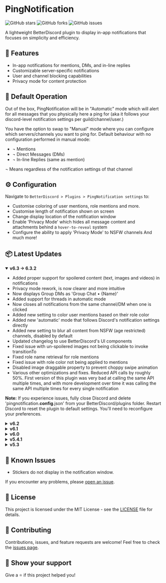 # PingNotification

![GitHub stars](https://img.shields.io/github/stars/DaddyBoard/PingNotification?style=social)
![GitHub forks](https://img.shields.io/github/forks/DaddyBoard/PingNotification?style=social)
![GitHub issues](https://img.shields.io/github/issues/DaddyBoard/PingNotification)

A lightweight BetterDiscord plugin to display in-app notifications that focuses on simplicity and efficiency.

## 🚀 Features

- In-app notifications for mentions, DMs, and in-line replies
- Customizable server-specific notifications
- User and channel blocking capabilities
- Privacy mode for content protection

## 🔧 Default Operation

Out of the box, PingNotification will be in "Automatic" mode which will alert for all messages that you physically here a ping for (aka it follows your discord-level notification settings per guild/channel/user.) 

You have the option to swap to "Manual" mode where you can configure which servers/channels you want to ping for.
Default behaviour with no configuration performed in manual mode:
- ¬ Mentions
- ¬ Direct Messages (DMs)
- ¬ In-line Replies (same as mention)
  
¬ Means regardless of the notification settings of that channel 
## ⚙️ Configuration

Navigate to `BetterDiscord > Plugins > PingNotification settings` to:
- Customise coloring of user mentions, role mentions and more.
- Customise length of notification shown on screen
- Change display location of the notification window
- Enable 'Privacy Mode' which hides all message content and attachments behind a `hover-to-reveal` system
- Configure the ability to apply 'Privacy Mode' to NSFW channels
And much more!

## 📦 Latest Updates

<details open>
<summary><strong>v6.3 -> 6.3.2</strong></summary>

- Added proper support for spoilered content (text, images and videos) in notifications
- Privacy mode rework, is now clearer and more intuitive
- Now displays Group DMs as 'Group Chat • {Name}'
- Added support for threads in automatic mode
- Now closes all notifications from the same channel/DM when one is clicked
- Added new setting to color user mentions based on their role color
- Added new 'automatic' mode that follows Discord's notification settings directly
- Added new setting to blur all content from NSFW (age restricted) channels, disabled by default
- Updated changelog to use BetterDiscord's UI components
- Fixed issue with un-spoilered images not being clickable to invoke transitionTo
- Fixed role name retrieval for role mentions
- Fixed issue with role color not being applied to mentions
- Disabled image draggable property to prevent choppy swipe animation
- Various other optimizations and fixes. Reduced API calls by roughly 50%. First version of this plugin was very bad at calling the same API multiple times, and with more development over time it was calling the same API multiple times for every single notification
 
**Note:** If you experience issues, fully close Discord and delete 'pingnotification.**config**.json' from your BetterDiscord/plugins folder. Restart Discord to reset the plugin to default settings. You'll need to reconfigure your preferences.
</details>

<details>
<summary><strong>v6.2</strong></summary>

- Added context menu items for channels, guilds, threads and users for easy addition/removal from ignored lists
- Completely rewritten settings menus with a new design
- Overhauled popup theme for a more sleek and modern look with better readability
- Completely removed the blacklist/whitelist system. Default behavior is now:
  - **Whitelist** servers you want all notifications for
  - **Ignore** specific channels
  - **Ignore** specific users
  
**Note:** If you experience issues, fully close Discord and delete 'pingnotification.**config**.json' from your BetterDiscord/plugins folder. Restart Discord to reset the plugin to default settings. You'll need to reconfigure your preferences.
</details>

<details>
<summary><strong>v6.1</strong></summary>

- Added logic to handle forwarded messages gracefully.
</details>

<details>
<summary><strong>v6.0</strong></summary>

- **Major change:** Moved away from ZeresPluginLibrary to use built-in BdApi.
- General code improvements and optimizations.
</details>

<details>
<summary><strong>v5.4.1</strong></summary>

- You can now swipe the notification to the left or right to close it, depending on notification location.
- Added a new setting to show nicknames instead of usernames from the server the message was sent in. *Disabled by default.*
- Added a new setting to show senders color based on their role from the server the message was sent in. *Disabled by default.*
- General code improvements and optimizations.
</details>

<details>
<summary><strong>v5.3</strong></summary>

- Enhanced settings panel for improved user experience
- Added count indicators for selected channels and guilds
- Introduced privacy mode to blur notification content until hover
  
![v5.3 Demo](https://i.imgur.com/Y69pIG0.gif)
</details>

## 🐛 Known Issues

- Stickers do not display in the notification window.

If you encounter any problems, please [open an issue](https://github.com/DaddyBoard/PingNotification/issues).

## 📄 License

This project is licensed under the MIT License - see the [LICENSE](LICENSE) file for details.

## 🤝 Contributing

Contributions, issues, and feature requests are welcome! Feel free to check the [issues page](https://github.com/DaddyBoard/PingNotification/issues).

## 🌟 Show your support

Give a ⭐️ if this project helped you!
